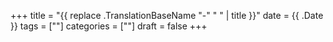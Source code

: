 +++ title = "{{ replace .TranslationBaseName "-" " " | title }}" date = {{ .Date }} tags = [""] categories = [""] draft = false +++
